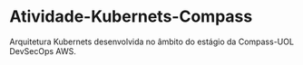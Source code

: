 # Atividade-Kubernets-Compass
Arquitetura Kubernets desenvolvida no âmbito do estágio da Compass-UOL DevSecOps AWS.
